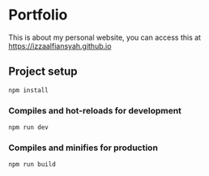 # Portfolio
This is about my personal website, you can access this at https://izzaalfiansyah.github.io

## Project setup
```
npm install
```

### Compiles and hot-reloads for development
```
npm run dev
```

### Compiles and minifies for production
```
npm run build
```
